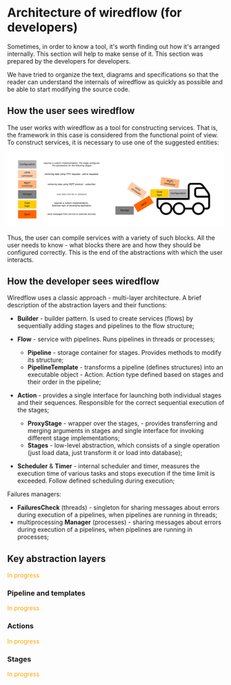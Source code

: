 # Architecture of wiredflow (for developers)

Sometimes, in order to know a tool, it's worth finding out how it's arranged internally. 
This section will help to make sense of it. 
This section was prepared by the developers for developers. 

We have tried to organize the text, diagrams and specifications so that the reader 
can understand the internals of wiredflow as quickly as possible and be able to start modifying the source code.

## How the user sees wiredflow

The user works with wiredflow as a tool for constructing services. That is, 
the framework in this case is considered from the functional point of view.
To construct services, it is necessary to use one of the suggested entities:

<img src="https://raw.githubusercontent.com/wiredhut/wiredflow/main/docs/media/arc_user_view.png" width="900"/>

Thus, the user can compile services with a variety of such blocks.
All the user needs to know - what blocks there are and how they should be configured correctly.
This is the end of the abstractions with which the user interacts.

## How the developer sees wiredflow

Wiredflow uses a classic approach - multi-layer architecture.
A brief description of the abstraction layers and their functions:

- **Builder** - builder pattern. Is used to create services (flows) by sequentially adding stages and pipelines to the flow structure;
- **Flow** - service with pipelines. Runs pipelines in threads or processes;
  - **Pipeline** - storage container for stages. Provides methods to modify its structure;
  - **PipelineTemplate** - transforms a pipeline (defines structures) into an executable object - Action. Action type defined based on stages and their order in the pipeline;
- **Action** - provides a single interface for launching both individual stages and their sequences. Responsible for the correct sequential execution of the stages;
  - **ProxyStage** - wrapper over the stages, - provides transferring and merging arguments in stages and single interface for invoking different stage implementations; 
  - **Stages** - low-level abstraction, which consists of a single operation (just load data, just transform it or load into database);

- **Scheduler** & **Timer** - internal scheduler and timer, measures the execution time of various tasks and stops execution if the time limit is exceeded. Follow defined scheduling during execution;

Failures managers: 

- **FailuresCheck** (threads) - singleton for sharing messages about errors during execution of a pipelines, when pipelines are running in threads;
- multiprocessing **Manager** (processes) - sharing messages about errors during execution of a pipelines, when pipelines are running in processes;

## Key abstraction layers

<span style="color:orange">In progress</span>

### Pipeline and templates

<span style="color:orange">In progress</span>

### Actions

<span style="color:orange">In progress</span>

### Stages

<span style="color:orange">In progress</span>
